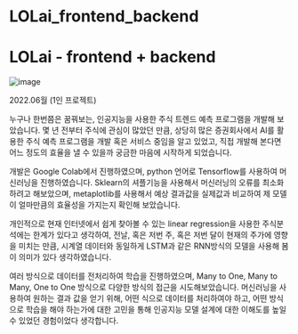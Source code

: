 # LOLai_frontend_backend

# LOLai - frontend + backend

![image](https://user-images.githubusercontent.com/97097656/199012714-a61f748c-7b41-4dc5-8c50-b2d3c9992573.png)


2022.06월 (1인 프로젝트)

누구나 한번쯤은 꿈꿔보는, 인공지능을 사용한 주식 트렌드 예측 프로그램을 개발해 보았습니다. 몇 년 전부터 주식에 관심이 많았던 만큼, 상당히 많은 증권회사에서 AI를 활용한 주식 예측 프로그램을 개발 혹은 서비스 중임을 알고 있었고, 직접 개발해 본다면 어느 정도의 효율을 낼 수 있을까 궁금한 마음에 시작하게 되었습니다.

개발은 Google Colab에서 진행하였으며, python 언어로 Tensorflow를 사용하여 머신러닝을 진행하였습니다.
Sklearn의 셔플기능을 사용해서 머신러닝의 오류를 최소화하려고 해보았으며,  metaplotlib를 사용해서 예상 결과값을 실제값과 비교하여 제 모델이 얼마만큼의 효율성을 가지는지 확인해 보았습니다.

개인적으로 현재 인터넷에서 쉽게 찾아볼 수 있는 linear regression을 사용한 주식분석에는 한계가 있다고 생각하여, 전날, 혹은 저번 주, 혹은 저번 달이 현재의 주가에 영향을 미치는 만큼, 시계열 데이터와 동일하게 LSTM과 같은 RNN방식의 모델을 사용해 봄이 의미가 있다 생각하였습니다.

여러 방식으로 데이터를 전처리하여 학습을 진행하였으며, Many to One, Many to Many, One to One 방식으로 다양한 방식의 접근을 시도해보았습니다.  머신러닝을 사용하여 원하는 결과 값을 얻기 위해, 어떤 식으로 데이터를 처리하여야 하고, 어떤 방식으로 학습을 해야 하는가에 대한 고민을 통해 인공지능 모델 설계에 대한 이해도를 높일 수 있었던 경험이었다 생각합니다.
